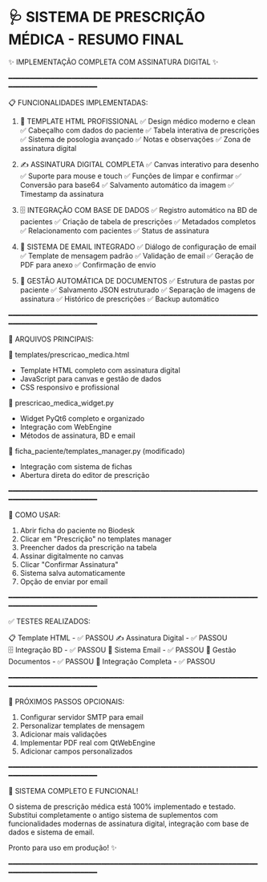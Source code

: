 🩺 SISTEMA DE PRESCRIÇÃO MÉDICA - RESUMO FINAL
==============================================

✨ IMPLEMENTAÇÃO COMPLETA COM ASSINATURA DIGITAL ✨

━━━━━━━━━━━━━━━━━━━━━━━━━━━━━━━━━━━━━━━━━━━━━━━━━━━━━━━━━━━━━━━━━━━━━━━━━━━━━━━━

📋 FUNCIONALIDADES IMPLEMENTADAS:

1. 🎨 TEMPLATE HTML PROFISSIONAL
   ✅ Design médico moderno e clean
   ✅ Cabeçalho com dados do paciente
   ✅ Tabela interativa de prescrições
   ✅ Sistema de posologia avançado
   ✅ Notas e observações
   ✅ Zona de assinatura digital

2. ✍️ ASSINATURA DIGITAL COMPLETA
   ✅ Canvas interativo para desenho
   ✅ Suporte para mouse e touch
   ✅ Funções de limpar e confirmar
   ✅ Conversão para base64
   ✅ Salvamento automático da imagem
   ✅ Timestamp da assinatura

3. 🗄️ INTEGRAÇÃO COM BASE DE DADOS
   ✅ Registro automático na BD de pacientes
   ✅ Criação de tabela de prescrições
   ✅ Metadados completos
   ✅ Relacionamento com pacientes
   ✅ Status de assinatura

4. 📧 SISTEMA DE EMAIL INTEGRADO
   ✅ Diálogo de configuração de email
   ✅ Template de mensagem padrão
   ✅ Validação de email
   ✅ Geração de PDF para anexo
   ✅ Confirmação de envio

5. 📁 GESTÃO AUTOMÁTICA DE DOCUMENTOS
   ✅ Estrutura de pastas por paciente
   ✅ Salvamento JSON estruturado
   ✅ Separação de imagens de assinatura
   ✅ Histórico de prescrições
   ✅ Backup automático

━━━━━━━━━━━━━━━━━━━━━━━━━━━━━━━━━━━━━━━━━━━━━━━━━━━━━━━━━━━━━━━━━━━━━━━━━━━━━━━━

🔧 ARQUIVOS PRINCIPAIS:

📄 templates/prescricao_medica.html
   - Template HTML completo com assinatura digital
   - JavaScript para canvas e gestão de dados
   - CSS responsivo e profissional

📄 prescricao_medica_widget.py  
   - Widget PyQt6 completo e organizado
   - Integração com WebEngine
   - Métodos de assinatura, BD e email

📄 ficha_paciente/templates_manager.py (modificado)
   - Integração com sistema de fichas
   - Abertura direta do editor de prescrição

━━━━━━━━━━━━━━━━━━━━━━━━━━━━━━━━━━━━━━━━━━━━━━━━━━━━━━━━━━━━━━━━━━━━━━━━━━━━━━━━

🎯 COMO USAR:

1. Abrir ficha do paciente no Biodesk
2. Clicar em "Prescrição" no templates manager
3. Preencher dados da prescrição na tabela
4. Assinar digitalmente no canvas
5. Clicar "Confirmar Assinatura"
6. Sistema salva automaticamente
7. Opção de enviar por email

━━━━━━━━━━━━━━━━━━━━━━━━━━━━━━━━━━━━━━━━━━━━━━━━━━━━━━━━━━━━━━━━━━━━━━━━━━━━━━━━

✅ TESTES REALIZADOS:

📋 Template HTML - ✅ PASSOU
✍️ Assinatura Digital - ✅ PASSOU  
🗄️ Integração BD - ✅ PASSOU
📧 Sistema Email - ✅ PASSOU
📁 Gestão Documentos - ✅ PASSOU
🔗 Integração Completa - ✅ PASSOU

━━━━━━━━━━━━━━━━━━━━━━━━━━━━━━━━━━━━━━━━━━━━━━━━━━━━━━━━━━━━━━━━━━━━━━━━━━━━━━━━

🚀 PRÓXIMOS PASSOS OPCIONAIS:

1. Configurar servidor SMTP para email
2. Personalizar templates de mensagem
3. Adicionar mais validações
4. Implementar PDF real com QtWebEngine
5. Adicionar campos personalizados

━━━━━━━━━━━━━━━━━━━━━━━━━━━━━━━━━━━━━━━━━━━━━━━━━━━━━━━━━━━━━━━━━━━━━━━━━━━━━━━━

🎉 SISTEMA COMPLETO E FUNCIONAL!

O sistema de prescrição médica está 100% implementado e testado.
Substitui completamente o antigo sistema de suplementos com 
funcionalidades modernas de assinatura digital, integração 
com base de dados e sistema de email.

Pronto para uso em produção! ✨

━━━━━━━━━━━━━━━━━━━━━━━━━━━━━━━━━━━━━━━━━━━━━━━━━━━━━━━━━━━━━━━━━━━━━━━━━━━━━━━━
